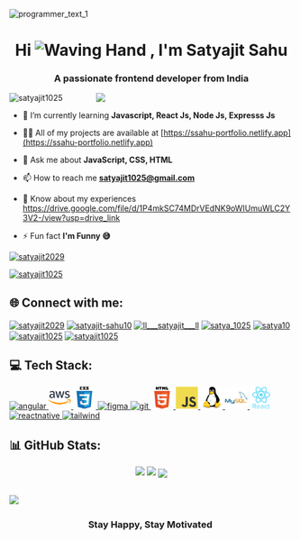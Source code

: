 ![programmer_text_1](https://github.com/user-attachments/assets/19932749-8e58-4d93-a150-ae1f80d6ce2b)
<h1 align="center">Hi <img src="https://raw.githubusercontent.com/Tarikul-Islam-Anik/Animated-Fluent-Emojis/master/Emojis/Hand%20gestures/Waving%20Hand.png" alt="Waving Hand" width="40" height="40" /> , I'm Satyajit Sahu</h1>
<h3 align="center">A passionate frontend developer from India</h3>

<img align="right" width="350" src="https://user-images.githubusercontent.com/74038190/212741999-016fddbd-617a-4448-8042-0ecf907aea25.gif">

<p align="left"> <img src="https://komarev.com/ghpvc/?username=satyajit1025&label=Profile%20views&color=0e75b6&style=flat" alt="satyajit1025" /> </p>

- 🌱 I’m currently learning **Javascript, React Js, Node Js, Expresss Js**

- 👨‍💻 All of my projects are available at [https://ssahu-portfolio.netlify.app](https://ssahu-portfolio.netlify.app)

- 💬 Ask me about **JavaScript, CSS, HTML**

- 📫 How to reach me **satyajit1025@gmail.com**

- 📄 Know about my experiences https://drive.google.com/file/d/1P4mkSC74MDrVEdNK9oWIUmuWLC2Y3V2-/view?usp=drive_link

- ⚡ Fun fact **I'm Funny 😅**

<p align="left"> <a href="https://twitter.com/satyajit2029" target="blank"><img src="https://img.shields.io/twitter/follow/satyajit2029?logo=twitter&style=for-the-badge" alt="satyajit2029" /></a> </p>


  
<p align="left"> <a href="https://github.com/ryo-ma/github-profile-trophy"><img src="https://github-profile-trophy.vercel.app/?username=satyajit1025" alt="satyajit1025" /></a> </p>

<h2 align="left">🌐 Connect with me:</h2>
<p align="left">
<a href="https://twitter.com/satyajit2029" target="blank"><img align="center" src="https://raw.githubusercontent.com/rahuldkjain/github-profile-readme-generator/master/src/images/icons/Social/twitter.svg" alt="satyajit2029" height="30" width="40" /></a>
<a href="https://linkedin.com/in/satyajit-sahu10" target="blank"><img align="center" src="https://raw.githubusercontent.com/rahuldkjain/github-profile-readme-generator/master/src/images/icons/Social/linked-in-alt.svg" alt="satyajit-sahu10" height="30" width="40" /></a>
<a href="https://instagram.com/ll___satyajit___ll" target="blank"><img align="center" src="https://raw.githubusercontent.com/rahuldkjain/github-profile-readme-generator/master/src/images/icons/Social/instagram.svg" alt="ll___satyajit___ll" height="30" width="40" /></a>
<a href="https://dribbble.com/satya_1025" target="blank"><img align="center" src="https://raw.githubusercontent.com/rahuldkjain/github-profile-readme-generator/master/src/images/icons/Social/dribbble.svg" alt="satya_1025" height="30" width="40" /></a>
<a href="https://www.behance.net/satya10" target="blank"><img align="center" src="https://raw.githubusercontent.com/rahuldkjain/github-profile-readme-generator/master/src/images/icons/Social/behance.svg" alt="satya10" height="30" width="40" /></a>
<a href="https://www.hackerrank.com/satyajit1025" target="blank"><img align="center" src="https://raw.githubusercontent.com/rahuldkjain/github-profile-readme-generator/master/src/images/icons/Social/hackerrank.svg" alt="satyajit1025" height="30" width="40" /></a>
<a href="https://www.leetcode.com/satyajit1025" target="blank"><img align="center" src="https://raw.githubusercontent.com/rahuldkjain/github-profile-readme-generator/master/src/images/icons/Social/leet-code.svg" alt="satyajit1025" height="30" width="40" /></a>
</p>

<h2 align="left">💻 Tech Stack:</h2>
<p align="left"> <a href="https://angular.io" target="_blank" rel="noreferrer"> <img src="https://angular.io/assets/images/logos/angular/angular.svg" alt="angular" width="40" height="40"/> </a> <a href="https://aws.amazon.com" target="_blank" rel="noreferrer"> <img src="https://raw.githubusercontent.com/devicons/devicon/master/icons/amazonwebservices/amazonwebservices-original-wordmark.svg" alt="aws" width="40" height="40"/> </a> <a href="https://www.w3schools.com/css/" target="_blank" rel="noreferrer"> <img src="https://raw.githubusercontent.com/devicons/devicon/master/icons/css3/css3-original-wordmark.svg" alt="css3" width="40" height="40"/> </a> <a href="https://www.figma.com/" target="_blank" rel="noreferrer"> <img src="https://www.vectorlogo.zone/logos/figma/figma-icon.svg" alt="figma" width="40" height="40"/> </a> <a href="https://git-scm.com/" target="_blank" rel="noreferrer"> <img src="https://www.vectorlogo.zone/logos/git-scm/git-scm-icon.svg" alt="git" width="40" height="40"/> </a> <a href="https://www.w3.org/html/" target="_blank" rel="noreferrer"> <img src="https://raw.githubusercontent.com/devicons/devicon/master/icons/html5/html5-original-wordmark.svg" alt="html5" width="40" height="40"/> </a> <a href="https://developer.mozilla.org/en-US/docs/Web/JavaScript" target="_blank" rel="noreferrer"> <img src="https://raw.githubusercontent.com/devicons/devicon/master/icons/javascript/javascript-original.svg" alt="javascript" width="40" height="40"/> </a> <a href="https://www.linux.org/" target="_blank" rel="noreferrer"> <img src="https://raw.githubusercontent.com/devicons/devicon/master/icons/linux/linux-original.svg" alt="linux" width="40" height="40"/> </a> <a href="https://www.mysql.com/" target="_blank" rel="noreferrer"> <img src="https://raw.githubusercontent.com/devicons/devicon/master/icons/mysql/mysql-original-wordmark.svg" alt="mysql" width="40" height="40"/> </a> <a href="https://reactjs.org/" target="_blank" rel="noreferrer"> <img src="https://raw.githubusercontent.com/devicons/devicon/master/icons/react/react-original-wordmark.svg" alt="react" width="40" height="40"/> </a> <a href="https://reactnative.dev/" target="_blank" rel="noreferrer"> <img src="https://reactnative.dev/img/header_logo.svg" alt="reactnative" width="40" height="40"/> </a> <a href="https://tailwindcss.com/" target="_blank" rel="noreferrer"> <img src="https://www.vectorlogo.zone/logos/tailwindcss/tailwindcss-icon.svg" alt="tailwind" width="40" height="40"/> </a> </p>

<h2>📊 GitHub Stats:</h2>
<p align="left">

<p align="center">
  <img width="48%" src="https://github-readme-stats.vercel.app/api?username=satyajit1025&show_icons=true&theme=default&count_private=true" />
  <img width="48%" src="https://github-readme-streak-stats.herokuapp.com/?user=satyajit1025&theme=default" />
  <img src="https://github-readme-stats.vercel.app/api/top-langs/?username=satyajit1025&theme=default&count_private=true" align="center" />
</p>
</br>
<img src="https://camo.githubusercontent.com/52f6d95fb69abafa64c5656811dee91d4eccaa62e0cd816395326d1f74eb413f/68747470733a2f2f6d69726f2e6d656469756d2e636f6d2f6d61782f313430302f312a735636304a686c594c344964576a634e764b544a52412e706e67">
<h3 style="text-align: center;">Stay Happy, Stay Motivated  <img style="height: 50px;" src="https://i.pinimg.com/originals/69/52/88/69528895726f32fc384babcde61a535a.gif" alt=""></h3>
